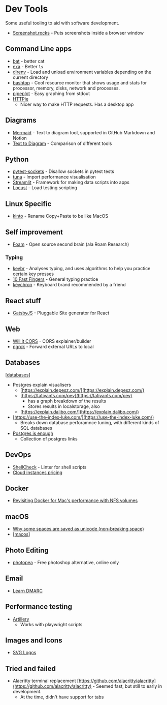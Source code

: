 # Dev Tools

Some useful tooling to aid with software development.

- [Screenshot.rocks](https://screenshot.rocks/) - Puts screenshots inside a browser window

## Command Line apps

- [bat](https://github.com/sharkdp/bat) - better cat
- [exa](https://github.com/ogham/exa) - Better `ls`
- [direnv](https://direnv.net/) - Load and unload environment variables depending on the current directory
- [bashtop](https://github.com/aristocratos/bpytop#installation) - Cool resource monitor that shows usage and stats for processor, memory, disks, network and processes.
- [pipeplot](https://pypi.org/project/pipeplot/) - Easy graphing from stdout
- [HTTPie](https://httpie.io)
  - Nicer way to make HTTP requests. Has a desktop app

## Diagrams

- [Mermaid](https://mermaid.live/) - Text to diagram tool, supported in GitHub Markdown and Notion
- [Text to Diagram](https://text-to-diagram.com/) - Comparison of different tools

## Python
- [pytest-sockets](https://pypi.org/project/pytest-socket/) - Disallow sockets in pytest tests
- [tuna](https://github.com/nschloe/tuna) - Import performance visualisation
- [Streamlit](https://streamlit.io/ ) - Framework for making data scripts into apps
- [Locust](https://locust.io/) - Load testing scripting

## Linux Specific

- [kinto](https://github.com/rbreaves/kinto) - Rename Copy+Paste to be like MacOS

## Self improvement

- [Foam](https://foambubble.github.io/foam/) - Open source second brain (ala Roam Research)

### Typing

- [keybr](https://www.keybr.com/) - Analyses typing, and uses algorithms to help you practice certain key presses
- [10 Fast Fingers](https://10fastfingers.com/typing-test/english) - General typing practice
- [keychron](https://www.keychron.com/products/keychron-k2-wireless-mechanical-keyboard) - Keyboard brand recommended by a friend

## React stuff

- [GatsbyJS](https://www.gatsbyjs.com/) - Pluggable Site generator for React

## Web

- [Will it CORS](https://httptoolkit.tech/will-it-cors/) - CORS explainer/builder
- [ngrok](https://ngrok.com/) - Forward external URLs to local

## Databases

[[databases]]

- Postgres explain visualisers
  - [https://explain.depesz.com/](https://explain.depesz.com/)
  - [https://tatiyants.com/pev](https://tatiyants.com/pev)
    - has a graph breakdown of the results
    - Stores results in localstorage, also
  - [https://explain.dalibo.com/](https://explain.dalibo.com/)
- [https://use-the-index-luke.com/](https://use-the-index-luke.com/) 
  - Breaks down database perforamnce tuning, with different kinds of SQL databases
- [Postgres is enough](https://gist.github.com/cpursley/c8fb81fe8a7e5df038158bdfe0f06dbb)
  - Collection of postgres links

## DevOps
- [ShellCheck](https://www.shellcheck.net/) - Linter for shell scripts
- [Cloud instances pricing](https://cloud-instances.info/index.html)

## Docker
- [Revisiting Docker for Mac's performance with NFS volumes](https://www.jeffgeerling.com/blog/2020/revisiting-docker-macs-performance-nfs-volumes)

## macOS

- [Why some spaces are saved as unicode (non-breaking space)](https://stackoverflow.com/a/58854106/818739)
- [[macos]]

## Photo Editing
- [photopea](https://www.photopea.com) - Free photoshop alternative, online only

## Email

- [Learn DMARC](https://www.learndmarc.com/)

## Performance testing
 - [Artillery](https://www.artillery.io/docs)
    - Works with playwright scripts

## Images and Icons

 - [SVG Logos](https://svgl.app/)

## Tried and failed

- Alacritty terminal replacement [https://github.com/alacritty/alacritty](https://github.com/alacritty/alacritty) - Seemed fast, but still to early in development.
  - At the time, didn't have support for tabs


[//begin]: # "Autogenerated link references for markdown compatibility"
[databases]: databases "Databases"
[macos]: macos "macos"
[//end]: # "Autogenerated link references"
